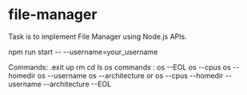 # file-manager
 Task is to implement File Manager using Node.js APIs.
 
 npm run start -- --username=your_username

Commands:
 .exit
 up
 rm <file>
 cd <directory>
 ls <directory>
 os commands : 
 os --EOL
 os --cpus
 os --homedir
 os --username
 os --architecture
 or 
 os --cpus --homedir --username --architecture --EOL

